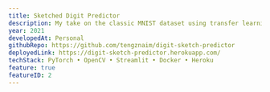 ```yaml
---
title: Sketched Digit Predictor
description: My take on the classic MNIST dataset using transfer learning with ResNet and deployment with Docker.
year: 2021
developedAt: Personal
githubRepo: https://github.com/tengznaim/digit-sketch-predictor
deployedLink: https://digit-sketch-predictor.herokuapp.com/
techStack: PyTorch • OpenCV • Streamlit • Docker • Heroku
feature: true
featureID: 2
---
```

